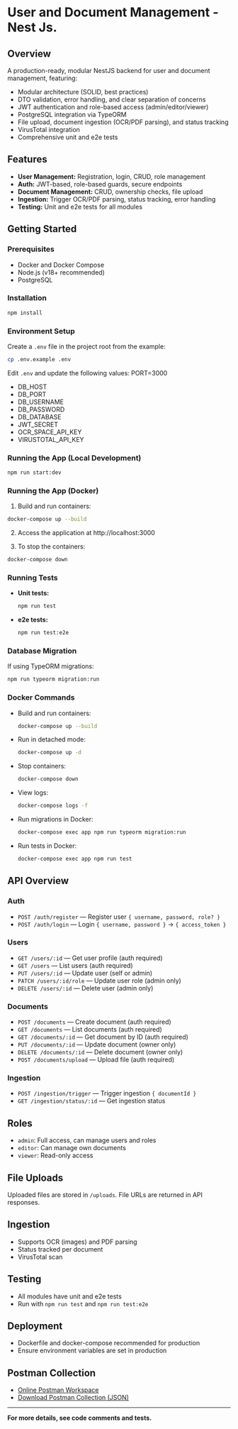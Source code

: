 # User and Document Management - Nest Js.

## Overview

A production-ready, modular NestJS backend for user and document management, featuring:

- Modular architecture (SOLID, best practices)
- DTO validation, error handling, and clear separation of concerns
- JWT authentication and role-based access (admin/editor/viewer)
- PostgreSQL integration via TypeORM
- File upload, document ingestion (OCR/PDF parsing), and status tracking
- VirusTotal integration
- Comprehensive unit and e2e tests

## Features

- **User Management:** Registration, login, CRUD, role management
- **Auth:** JWT-based, role-based guards, secure endpoints
- **Document Management:** CRUD, ownership checks, file upload
- **Ingestion:** Trigger OCR/PDF parsing, status tracking, error handling
- **Testing:** Unit and e2e tests for all modules

## Getting Started

### Prerequisites

- Docker and Docker Compose
- Node.js (v18+ recommended)
- PostgreSQL

### Installation

```sh
npm install
```

### Environment Setup

Create a `.env` file in the project root from the example:

```sh
cp .env.example .env
```

Edit `.env` and update the following values:
PORT=3000

- DB_HOST
- DB_PORT
- DB_USERNAME
- DB_PASSWORD
- DB_DATABASE
- JWT_SECRET
- OCR_SPACE_API_KEY
- VIRUSTOTAL_API_KEY

### Running the App (Local Development)

```sh
npm run start:dev
```

### Running the App (Docker)

1. Build and run containers:
```sh
docker-compose up --build
```

2. Access the application at http://localhost:3000

3. To stop the containers:
```sh
docker-compose down
```

### Running Tests

- **Unit tests:**
  ```sh
  npm run test
  ```
- **e2e tests:**
  ```sh
  npm run test:e2e
  ```

### Database Migration

If using TypeORM migrations:

```sh
npm run typeorm migration:run
```

### Docker Commands

- Build and run containers:
  ```sh
  docker-compose up --build
  ```
- Run in detached mode:
  ```sh
  docker-compose up -d
  ```
- Stop containers:
  ```sh
  docker-compose down
  ```
- View logs:
  ```sh
  docker-compose logs -f
  ```
- Run migrations in Docker:
  ```sh
  docker-compose exec app npm run typeorm migration:run
  ```
- Run tests in Docker:
  ```sh
  docker-compose exec app npm run test
  ```

## API Overview

### Auth

- `POST /auth/register` — Register user `{ username, password, role? }`
- `POST /auth/login` — Login `{ username, password }` → `{ access_token }`

### Users

- `GET /users/:id` — Get user profile (auth required)
- `GET /users` — List users (auth required)
- `PUT /users/:id` — Update user (self or admin)
- `PATCH /users/:id/role` — Update user role (admin only)
- `DELETE /users/:id` — Delete user (admin only)

### Documents

- `POST /documents` — Create document (auth required)
- `GET /documents` — List documents (auth required)
- `GET /documents/:id` — Get document by ID (auth required)
- `PUT /documents/:id` — Update document (owner only)
- `DELETE /documents/:id` — Delete document (owner only)
- `POST /documents/upload` — Upload file (auth required)

### Ingestion

- `POST /ingestion/trigger` — Trigger ingestion `{ documentId }`
- `GET /ingestion/status/:id` — Get ingestion status

## Roles

- `admin`: Full access, can manage users and roles
- `editor`: Can manage own documents
- `viewer`: Read-only access

## File Uploads

Uploaded files are stored in `/uploads`. File URLs are returned in API responses.

## Ingestion

- Supports OCR (images) and PDF parsing
- Status tracked per document
- VirusTotal scan

## Testing

- All modules have unit and e2e tests
- Run with `npm run test` and `npm run test:e2e`

## Deployment

- Dockerfile and docker-compose recommended for production
- Ensure environment variables are set in production

## Postman Collection

- [Online Postman Workspace](https://postman.co/workspace/My-Workspace~392b206e-087a-4088-8de3-b885ca4343fa/collection/27063930-dd3c579f-c9ed-4d72-bdbc-ae6578ad841e?action=share&creator=27063930&active-environment=27063930-e072c2cc-0bbd-48d5-9a93-8cc1f0aa9ecd)
- [Download Postman Collection (JSON)](./postman_collection.json)

---

**For more details, see code comments and tests.**
